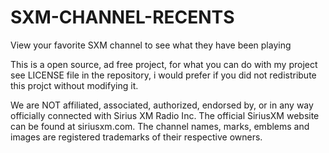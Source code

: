 # SXM-CHANNEL-RECENTS
View your favorite SXM channel to see what they have been playing

This is a open source, ad free project, for what you can do with my project see LICENSE file in the repository, i would prefer if you did not redistribute this projct without modifying it.

We are NOT affiliated, associated, authorized, endorsed by, or in any way officially connected with Sirius XM Radio Inc. The official SiriusXM website can be found at siriusxm.com. The channel names, marks, emblems and images are registered trademarks of their respective owners.